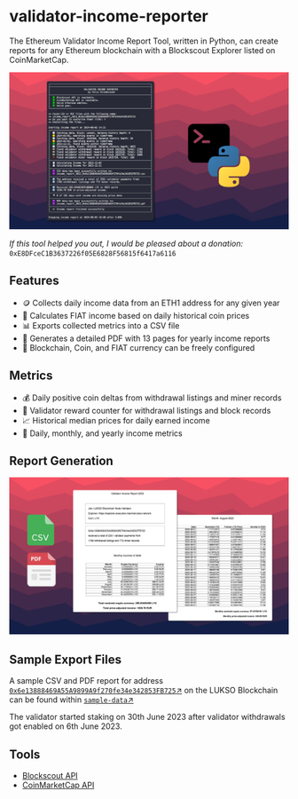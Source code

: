 # validator-income-reporter

The Ethereum Validator Income Report Tool, written in Python, can create reports for any Ethereum blockchain with a Blockscout Explorer listed on CoinMarketCap.

![Income Reporter Terminal](/img/income_reporter_terminal.png)

_If this tool helped you out, I would be pleased about a donation:_
`0xE8DFceC1B3637226f05E6828F56815f6417a6116`

## Features

- 🪙 Collects daily income data from an ETH1 address for any given year
- 💸 Calculates FIAT income based on daily historical coin prices
- 📊 Exports collected metrics into a CSV file
- 📄 Generates a detailed PDF with 13 pages for yearly income reports
- 🔧 Blockchain, Coin, and FIAT currency can be freely configured

## Metrics

- 💰 Daily positive coin deltas from withdrawal listings and miner records
- 💯 Validator reward counter for withdrawal listings and block records
- 📈 Historical median prices for daily earned income
- 🧾 Daily, monthly, and yearly income metrics

## Report Generation

![Income Reporter Export](/img/income_reporter_export.png)

## Sample Export Files

A sample CSV and PDF report for address
[`0x6e13888469A55A9899A9f270fe34e342853FB725`↗](https://explorer.execution.mainnet.lukso.network/address/0x6e13888469A55A9899A9f270fe34e342853FB725?tab=coin_balance_history)
on the LUKSO Blockchain can be found within [`sample-data`↗](/sample-data/)

The validator started staking on 30th June 2023 after validator
withdrawals got enabled on 6th June 2023.

## Tools

- [Blockscout API](https://github.com/blockscout/blockscout)
- [CoinMarketCap API](https://coinmarketcap.com/api/)
